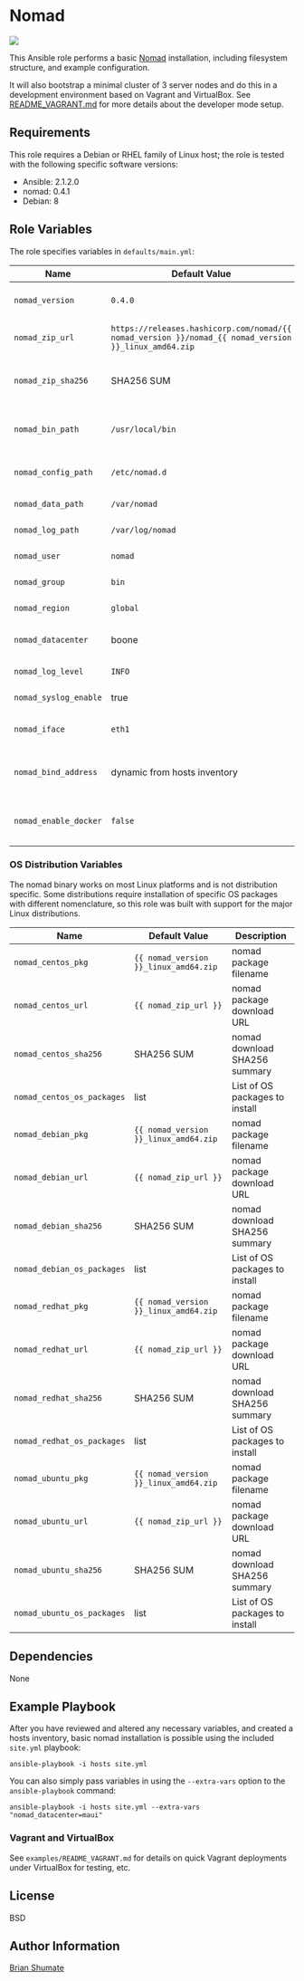 # Nomad

![](https://travis-ci.org/brianshumate/ansible-nomad.svg?branch=master)

This Ansible role performs a basic [Nomad](https://nomadproject.io/) installation, including filesystem structure, and example configuration.

It will also bootstrap a minimal cluster of 3 server nodes and do this
in a development environment based on Vagrant and VirtualBox. See
[README_VAGRANT.md](https://github.com/brianshumate/ansible-nomad/blob/master/examples/README_VAGRANT.md) for more details about the developer mode setup.

## Requirements

This role requires a Debian or RHEL family of Linux host; the role is tested
with the following specific software versions:

* Ansible: 2.1.2.0
* nomad: 0.4.1
* Debian: 8

## Role Variables

The role specifies variables in `defaults/main.yml`:

| Name           | Default Value | Description                        |
| -------------- | ------------- | -----------------------------------|
| `nomad_version` | `0.4.0` | nomad version to install |
| `nomad_zip_url` | `https://releases.hashicorp.com/nomad/{{ nomad_version }}/nomad_{{ nomad_version }}_linux_amd64.zip` | nomad download URL |
| `nomad_zip_sha256` | SHA256 SUM | nomad download SHA256 summary |
| `nomad_bin_path` | `/usr/local/bin` | nomad binary installation path |
| `nomad_config_path` | `/etc/nomad.d` | nomad configuration file path |
| `nomad_data_path` | `/var/nomad` | nomad data path |
| `nomad_log_path` | `/var/log/nomad` | nomad log path |
| `nomad_user` | `nomad` | nomad OS user |
| `nomad_group` | `bin` | nomad OS group |
| `nomad_region` | `global` | The default region |
| `nomad_datacenter` | boone | nomad datacenter label |
| `nomad_log_level` | `INFO` | Logging level |
| `nomad_syslog_enable` | true | nomad logs to syslog |
| `nomad_iface` | `eth1` | nomad network interface |
| `nomad_bind_address` | dynamic from hosts inventory | The interface address to bind to
| `nomad_enable_docker` | `false` | Install Docker subsystem on nodes? |

### OS Distribution Variables

The nomad binary works on most Linux platforms and is not distribution
specific. Some distributions require installation of specific OS packages with different nomenclature, so this role was built with support for
the major Linux distributions.

| Name           | Default Value | Description                        |
| -------------- | ------------- | -----------------------------------|
| `nomad_centos_pkg` | `{{ nomad_version }}_linux_amd64.zip` | nomad package filename |
| `nomad_centos_url` | `{{ nomad_zip_url }}` | nomad package download URL |
| `nomad_centos_sha256` | SHA256 SUM | nomad download SHA256 summary |
| `nomad_centos_os_packages` | list | List of OS packages to install |
| `nomad_debian_pkg` | `{{ nomad_version }}_linux_amd64.zip` | nomad package filename |
| `nomad_debian_url` | `{{ nomad_zip_url }}` | nomad package download URL |
| `nomad_debian_sha256` | SHA256 SUM | nomad download SHA256 summary |
| `nomad_debian_os_packages` | list | List of OS packages to install |
| `nomad_redhat_pkg` | `{{ nomad_version }}_linux_amd64.zip` | nomad package filename |
| `nomad_redhat_url` | `{{ nomad_zip_url }}` | nomad package download URL |
| `nomad_redhat_sha256` | SHA256 SUM | nomad download SHA256 summary |
| `nomad_redhat_os_packages` | list | List of OS packages to install |
| `nomad_ubuntu_pkg` | `{{ nomad_version }}_linux_amd64.zip` | nomad package filename |
| `nomad_ubuntu_url` | `{{ nomad_zip_url }}` | nomad package download URL |
| `nomad_ubuntu_sha256` | SHA256 SUM | nomad download SHA256 summary |
| `nomad_ubuntu_os_packages` | list | List of OS packages to install |

## Dependencies

None

## Example Playbook


After you have reviewed and altered any necessary variables, and created a
hosts inventory, basic nomad installation is possible using the
included `site.yml` playbook:

```
ansible-playbook -i hosts site.yml
```

You can also simply pass variables in using the `--extra-vars` option
to the `ansible-playbook` command:

```
ansible-playbook -i hosts site.yml --extra-vars "nomad_datacenter=maui"
```

### Vagrant and VirtualBox

See `examples/README_VAGRANT.md` for details on quick Vagrant deployments
under VirtualBox for testing, etc.

## License

BSD

## Author Information

[Brian Shumate](http://brianshumate.com)
